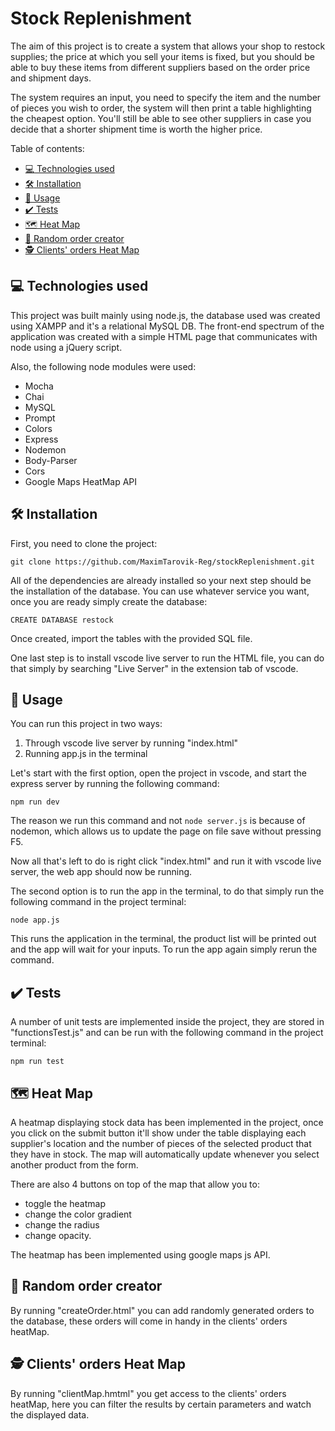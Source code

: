 # Stock Replenishment

The aim of this project is to create a system that allows your shop to restock supplies; the price at which you sell your items is fixed, but you should be able to buy these items from different suppliers based on the order price and shipment days.

The system requires an input, you need to specify the item and the number of pieces you wish to order, the system will then print a table highlighting the cheapest option.
You'll still be able to see other suppliers in case you decide that a shorter shipment time is worth the higher price.

Table of contents:
  - [:computer: Technologies used](#computer-technologies-used)
  - [:hammer_and_wrench: Installation](#hammer_and_wrench-installation)
  - [:notebook_with_decorative_cover: Usage](#notebook_with_decorative_cover-usage)
  - [:heavy_check_mark: Tests](#heavy_check_mark-tests)
  - [:world_map: Heat Map](#world_map-heat-map)
  - [:shopping_cart: Random order creator](#shopping_cart-random-order-creator)
  - [:detective: Clients' orders Heat Map](#detective-clients-orders-heat-map)

## :computer: Technologies used

This project was built mainly using node.js, the database used was created using XAMPP and it's a relational MySQL DB.
The front-end spectrum of the application was created with a simple HTML page that communicates with node using a jQuery script.

Also, the following node modules were used:
- Mocha
- Chai
- MySQL
- Prompt
- Colors
- Express
- Nodemon
- Body-Parser
- Cors
- Google Maps HeatMap API

## :hammer_and_wrench: Installation

First, you need to clone the project:

`git clone https://github.com/MaximTarovik-Reg/stockReplenishment.git`

All of the dependencies are already installed so your next step should be the installation of the database.
You can use whatever service you want, once you are ready simply create the database:

`CREATE DATABASE restock`

Once created, import the tables with the provided SQL file.

One last step is to install vscode live server to run the HTML file, you can do that simply by searching "Live Server" in the extension tab of vscode.

## :notebook_with_decorative_cover: Usage

You can run this project in two ways:
1. Through vscode live server by running "index.html"
2. Running app.js in the terminal

Let's start with the first option, open the project in vscode, and start the express server by running the following command:

`npm run dev`

The reason we run this command and not `node server.js` is because of nodemon, which allows us to update the page on file save without pressing F5.

Now all that's left to do is right click "index.html" and run it with vscode live server, the web app should now be running.

The second option is to run the app in the terminal, to do that simply run the following command in the project terminal:

`node app.js`

This runs the application in the terminal, the product list will be printed out and the app will wait for your inputs.
To run the app again simply rerun the command.

## :heavy_check_mark: Tests

A number of unit tests are implemented inside the project, they are stored in "functionsTest.js" and can be run with the following command in the project terminal:

`npm run test`

## :world_map: Heat Map

A heatmap displaying stock data has been implemented in the project, once you click on the submit button it'll show under the table displaying each supplier's location and the number of pieces of the selected product that they have in stock.
The map will automatically update whenever you select another product from the form.

There are also 4 buttons on top of the map that allow you to:
- toggle the heatmap
- change the color gradient
- change the radius
- change opacity.

The heatmap has been implemented using google maps js API.

## :shopping_cart: Random order creator

By running "createOrder.html" you can add randomly generated orders to the database, these orders will come in handy in the clients' orders heatMap.

## :detective: Clients' orders Heat Map

By running "clientMap.hmtml" you get access to the clients' orders heatMap, here you can filter the results by certain parameters and watch the displayed data.